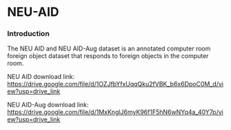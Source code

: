 # NEU-AID

### Introduction

The NEU AID and NEU AID-Aug dataset is an annotated computer room foreign object dataset that responds to foreign objects in the computer room.

NEU AID download link: https://drive.google.com/file/d/1OZJfbYfxUqqQku2fVBK_b6x6DpoC0M_d/view?usp=drive_link

NEU AID-Aug download link: https://drive.google.com/file/d/1MxKnglJ6myK96f1F5hN6wNYq4a_40Y7p/view?usp=drive_link
